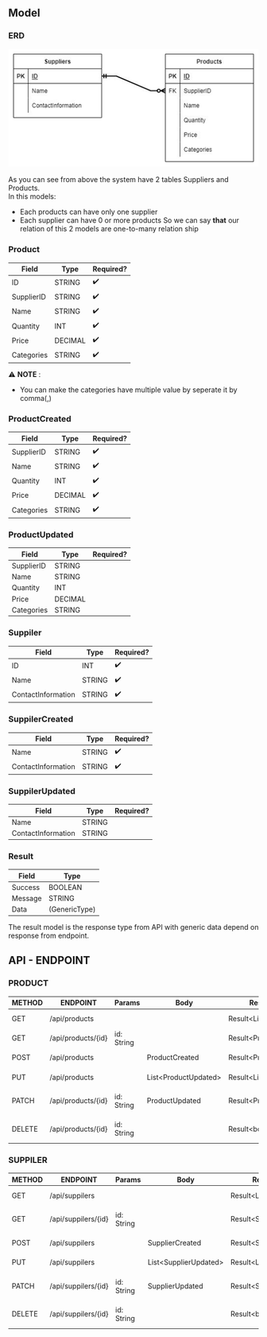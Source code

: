 ## Model

### ERD

![ERD](./Assets/SmallInventorySystem.jpg)

As you can see from above the system have 2 tables Suppliers and Products.  
In this models:
- Each products can have only one supplier
- Each supplier can have 0 or more products
So we can say **that** our relation of this 2 models are one-to-many relation ship

### Product

| Field      | Type    | Required?          |
| ---------- | ------- | ------------------ |
| ID         | STRING  | :heavy_check_mark: |
| SupplierID | STRING  | :heavy_check_mark: |
| Name       | STRING  | :heavy_check_mark: |
| Quantity   | INT     | :heavy_check_mark: |
| Price      | DECIMAL | :heavy_check_mark: |
| Categories | STRING  | :heavy_check_mark: |

:warning: **NOTE** :

- You can make the categories have multiple value by seperate it by comma(,)

### ProductCreated

| Field      | Type    | Required?          |
| ---------- | ------- | ------------------ |
| SupplierID | STRING  | :heavy_check_mark: |
| Name       | STRING  | :heavy_check_mark: |
| Quantity   | INT     | :heavy_check_mark: |
| Price      | DECIMAL | :heavy_check_mark: |
| Categories | STRING  | :heavy_check_mark: |

### ProductUpdated

| Field      | Type    | Required? |
| ---------- | ------- | --------- |
| SupplierID | STRING  |           |
| Name       | STRING  |           |
| Quantity   | INT     |           |
| Price      | DECIMAL |           |
| Categories | STRING  |           |

### Suppiler

| Field              | Type   | Required?          |
| ------------------ | ------ | ------------------ |
| ID                 | INT    | :heavy_check_mark: |
| Name               | STRING | :heavy_check_mark: |
| ContactInformation | STRING | :heavy_check_mark: |

### SuppilerCreated

| Field              | Type   | Required?          |
| ------------------ | ------ | ------------------ |
| Name               | STRING | :heavy_check_mark: |
| ContactInformation | STRING | :heavy_check_mark: |

### SuppilerUpdated

| Field              | Type   | Required? |
| ------------------ | ------ | --------- |
| Name               | STRING |           |
| ContactInformation | STRING |           |

### Result

| Field   | Type          |
| ------- | ------------- |
| Success | BOOLEAN       |
| Message | STRING        |
| Data    | (GenericType) |

The result model is the response type from API with generic data depend on response from endpoint.

## API - ENDPOINT

### PRODUCT

| METHOD | ENDPOINT           | Params     | Body                  | Response                | Description          |
| ------ | ------------------ | ---------- | --------------------- | ----------------------- | -------------------- |
| GET    | /api/products      |            |                       | Result\<List\<Product>> | Get all products     |
| GET    | /api/products/{id} | id: String |                       | Result<Product?>        | Get product by id    |
| POST   | /api/products      |            | ProductCreated        | Result\<Product?>       | Create new product   |
| PUT    | /api/products      |            | List\<ProductUpdated> | Result\<List\<Product>> | Edit products        |
| PATCH  | /api/products/{id} | id: String | ProductUpdated        | Result\<Product?>       | Edit product by id   |
| DELETE | /api/products/{id} | id: String |                       | Result\<bool>           | Delete product by id |

### SUPPILER

| METHOD | ENDPOINT            | Params     | Body                   | Response                 | Description           |
| ------ | ------------------- | ---------- | ---------------------- | ------------------------ | --------------------- |
| GET    | /api/suppilers      |            |                        | Result\<List\<Supplier>> | Get all suppliers     |
| GET    | /api/suppilers/{id} | id: String |                        | Result<Supplier?>        | Get supplier by id    |
| POST   | /api/suppilers      |            | SupplierCreated        | Result\<Supplier?>       | Create new supplier   |
| PUT    | /api/suppilers      |            | List\<SupplierUpdated> | Result\<List\<Supplier>> | Edit suppliers        |
| PATCH  | /api/suppilers/{id} | id: String | SupplierUpdated        | Result\<Supplier?>       | Edit supplier by id   |
| DELETE | /api/suppilers/{id} | id: String |                        | Result\<bool>            | Delete supplier by id |
